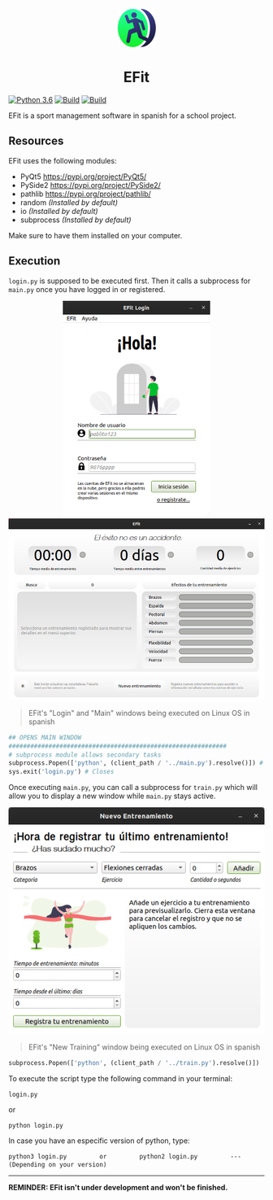 <p align="center">
  <img src="https://raw.githubusercontent.com/ErtonDev/EFit/main/images/logo_efit.png" alt="drawing" width="75"/>
  <h1 align="center">EFit</h1>
</p>

[![Python 3.6](https://img.shields.io/badge/python-3.9-yellow.svg)](https://www.python.org/)
[![Build](https://img.shields.io/badge/Supported_OS-Linux-orange.svg)]()
[![Build](https://img.shields.io/badge/Supported_OS-Windows-orange.svg)]()

EFit is a sport management software in spanish for a school project.

## Resources
EFit uses the following modules:
 - PyQt5 https://pypi.org/project/PyQt5/
 - PySide2 https://pypi.org/project/PySide2/
 - pathlib https://pypi.org/project/pathlib/
 - random *(Installed by default)*
 - io *(Installed by default)*
 - subprocess *(Installed by default)*

Make sure to have them installed on your computer.

## Execution
`login.py` is supposed to be executed first. Then it calls a subprocess for `main.py` once you have logged in or registered.

<p align="center">
  <img src="https://raw.githubusercontent.com/ErtonDev/EFit/main/images/EFit Login_005.png" alt="drawing" width=290/>
  <img src="https://raw.githubusercontent.com/ErtonDev/EFit/main/images/EFit_006.png" alt="drawing" width=600/>
</p>

> EFit's "Login" and "Main" windows being executed on Linux OS in spanish

```python
## OPENS MAIN WINDOW
############################################################
# subprocess module allows secondary tasks
subprocess.Popen(['python', (client_path / '../main.py').resolve()]) # Opens main window
sys.exit('login.py') # Closes
```

Once executing `main.py`, you can call a subprocess for `train.py` which will allow you to display a new window while `main.py` stays active.

<p align="center">
  <img src="https://raw.githubusercontent.com/ErtonDev/EFit/main/images/Nuevo Entrenamiento_007.png" alt="drawing" width=600/>
</p>

> EFit's "New Training" window being executed on Linux OS in spanish

```python
subprocess.Popen(['python', (client_path / '../train.py').resolve()])  # Opens train window
```

To execute the script type the following command in your terminal:
```
login.py
```
or
```
python login.py
```
In case you have an especific version of python, type:
```
python3 login.py         or         python2 login.py         --- (Depending on your version)
```

---

**REMINDER: EFit isn't under development and won't be finished.**
